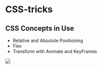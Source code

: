 # CSS-tricks
## CSS Concepts in Use
* Relative and Absolute Positioning
* Flex
* Transform with Animate and KeyFrames

![](spinner.gif)





